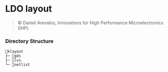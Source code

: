 # LDO layout

> © Daniel Arevalos, Innovations for High Performance Microelectronics (IHP).

### Directory Structure

```
📁klayout
├─ 📁gds
├─ 📁lvs
└─ 📁netlist
```